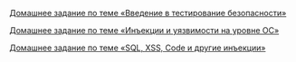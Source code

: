 [Домашнее задание по теме «Введение в тестирование безопасности»](https://github.com/QA-USV/SecurityTesting/blob/main/IntroToSecurityTesting.md)

[Домашнее задание по теме «Инъекции и уязвимости на уровне ОС»]()

[Домашнее задание по теме «SQL, XSS, Code и другие инъекции»]()

